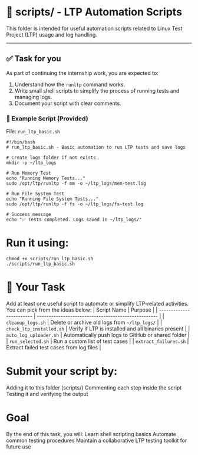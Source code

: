 # 📂 scripts/ - LTP Automation Scripts

This folder is intended for useful automation scripts related to Linux Test Project (LTP) usage and log handling.

---

## ✅ Task for you

As part of continuing the internship work, you are expected to:
1. Understand how the `runltp` command works.
2. Write small shell scripts to simplify the process of running tests and managing logs.
3. Document your script with clear comments.

### 🔧 Example Script (Provided)

File: `run_ltp_basic.sh`

```
#!/bin/bash
# run_ltp_basic.sh - Basic automation to run LTP tests and save logs

# Create logs folder if not exists
mkdir -p ~/ltp_logs

# Run Memory Test
echo "Running Memory Tests..."
sudo /opt/ltp/runltp -f mm -o ~/ltp_logs/mem-test.log

# Run File System Test
echo "Running File System Tests..."
sudo /opt/ltp/runltp -f fs -o ~/ltp_logs/fs-test.log

# Success message
echo "✅ Tests completed. Logs saved in ~/ltp_logs/"
```
# Run it using:
```
chmod +x scripts/run_ltp_basic.sh
./scripts/run_ltp_basic.sh
```
# 📌 Your Task

Add at least one useful script to automate or simplify LTP-related activities. You can pick from the ideas below:
| Script Name              | Purpose                                             |
| ------------------------ | --------------------------------------------------- |
| `cleanup_logs.sh`        | Delete or archive old logs from `~/ltp_logs/`       |
| `check_ltp_installed.sh` | Verify if LTP is installed and all binaries present |
| `auto_log_uploader.sh`   | Automatically push logs to GitHub or shared folder  |
| `run_selected.sh`        | Run a custom list of test cases                     |
| `extract_failures.sh`    | Extract failed test cases from log files            |

# Submit your script by:
   Adding it to this folder (scripts/)
   Commenting each step inside the script
   Testing it and verifying the output

# Goal
By the end of this task, you will:
    Learn shell scripting basics
    Automate common testing procedures
    Maintain a collaborative LTP testing toolkit for future use
